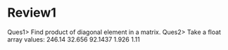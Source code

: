 # Review1
Ques1> Find product of diagonal element in a matrix.
Ques2> Take a float array 
values: 246.14
32.656
92.1437
1.926
1.11 
